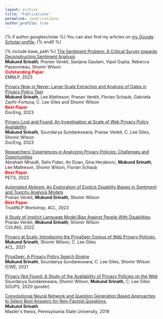 ```yaml
---
layout: archive
title: "Publications"
permalink: /publications/
author_profile: true
---
```


{% if author.googlescholar %}
  You can also find my articles on <u><a href="{{author.googlescholar}}">my Google Scholar profile</a>.</u>
{% endif %}

{% include base_path %}
[The Sentiment Problem: A Critical Survey towards Deconstructing Sentiment Analysis](https://aclanthology.org/2023.emnlp-main.848.pdf)<br>
<b>Mukund Srinath</b>*, Pranav Venkit*, Sanjana Gautam, Vipul Gupta, Rebecca Passonneau, Shomir Wilson <br>
<span style="color:red"><b>Outstanding Paper</b></span> <br>
EMNLP, 2023

[Privacy Now or Never: Large-Scale Extraction and Analysis of Dates in Privacy Policy Text](https://dl.acm.org/doi/abs/10.1145/3573128.3609342)<br>
<b>Mukund Srinath</b>, Lee Matheson, Pranav Venkit, Florian Schaub, Gabriela Zanfir-Fortuna, C. Lee Giles and Shomir Wilson <br>
<span style="color:red"><b>Best Paper</b></span> <br>
DocEng, 2023

[Privacy Lost and Found: An Investigation at Scale of Web Privacy Policy Availability](https://dl.acm.org/doi/abs/10.1145/3573128.3604902)<br>
<b>Mukund Srinath</b>, Soundarya Sundareswara, Pranav Venkit, C. Lee Giles, Shomir Wilson <br>
DocEng, 2023

[Researchers’ Experiences in Analyzing Privacy Policies: Challenges and Opportunities](https://petsymposium.org/popets/2023/popets-2023-0111.pdf)<br>
Abraham Mhaidli, Selin Fidan, An Doan, Gina Herakovic, <b>Mukund Srinath</b>, Lee Matheson, Shomir Wilson, Florian Schaub <br>
<span style="color:red"><b>Best Paper</b></span> <br>
PETS, 2023

[Automated Ableism: An Exploration of Explicit Disability Biases in Sentiment and Toxicity Analysis Models](https://aclanthology.org/2023.trustnlp-1.3.pdf) <br>
Pranav Venkit, <b>Mukund Srinath</b>, Shomir Wilson<br>
<span style="color:red"><b>Best Paper</b></span> <br>
TrustNLP Workshop, ACL, 2023

[A Study of Implicit Language Model Bias Against People With Disabilities](https://aclanthology.org/2022.coling-1.113.pdf)<br>
Pranav Venkit, <b>Mukund Srinath</b>, Shomir Wilson<br>
COLING, 2022

[Privacy at Scale:  Introducing the PrivaSeer Corpus of Web Privacy Policies.](https://aclanthology.org/2021.acl-long.532/)<br>
<b>Mukund Srinath</b>, Shomir Wilson, C. Lee Giles<br>
ACL, 2021

[PrivaSeer: A Privacy Policy Search Engine](https://link.springer.com/chapter/10.1007/978-3-030-74296-6_22)<br>
<b>Mukund Srinath</b>, Soundarya Sundareswara, C. Lee Giles, Shomir Wilson<br>
ICWE, 2021

[Privacy Not Found: A Study of the Availability of Privacy Policies on the Web](https://www.usenix.org/conference/soups2020/presentation/sundareswara)<br>
Soundarya Sundareswara, Shomir Wilson, <b>Mukund Srinath</b>, C. Lee Giles<br>
SOUPS, 2020
(poster)

[Convolutional Neural Network and Question Generation Based Approaches to Select Best Answers for Non-Factoid Questions.](https://etda.libraries.psu.edu/catalog/16516mus824)<br>
<b>Mukund Srinath</b><br>
Master's thesis, Pennsylvania State University, 2019